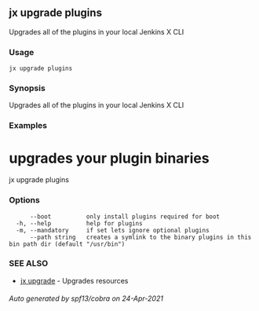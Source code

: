 ## jx upgrade plugins

Upgrades all of the plugins in your local Jenkins X CLI

### Usage

```
jx upgrade plugins
```

### Synopsis

Upgrades all of the plugins in your local Jenkins X CLI

### Examples

  # upgrades your plugin binaries
  jx upgrade plugins

### Options

```
      --boot          only install plugins required for boot
  -h, --help          help for plugins
  -m, --mandatory     if set lets ignore optional plugins
      --path string   creates a symlink to the binary plugins in this bin path dir (default "/usr/bin")
```

### SEE ALSO

* [jx upgrade](jx_upgrade.md)	 - Upgrades resources

###### Auto generated by spf13/cobra on 24-Apr-2021
